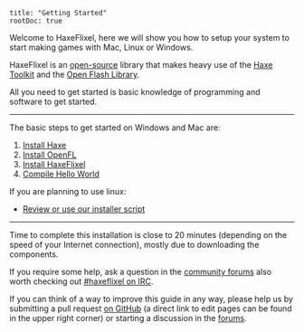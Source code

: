 ```
title: "Getting Started"
rootDoc: true
```

Welcome to HaxeFlixel, here we will show you how to setup your system to start making games with Mac, Linux or Windows.

HaxeFlixel is an [open-source](http://en.wikipedia.org/wiki/Open-source_software) library that makes heavy use of the [Haxe Toolkit](http://haxe.org) and the [Open Flash Library](http://openfl.org). 

All you need to get started is basic knowledge of programming and software to get started.

----

The basic steps to get started on Windows and Mac are:

1. [Install Haxe](/documentation/install-haxe)
2. [Install OpenFL](/documentation/install-openfl)
3. [Install HaxeFlixel](/documentation/install-haxeflixel)
4. [Compile Hello World](/documentation/hello-world-command-line)

If you are planning to use linux:

- [Review or use our installer script](/documentation/linux-installer-script)

----

Time to complete this installation is close to 20 minutes (depending on the speed of your Internet connection), mostly due to downloading the components.

If you require some help, ask a question in the [community forums](http://www.forum.haxeflixel.com) also worth checking out [#haxeflixel on IRC](irc://chat.freenode.net/#haxeflixel).

If you can think of a way to improve this guide in any way, please help us by submitting a pull request [on GitHub](https://github.com/HaxeFlixel/haxeflixel.com) (a direct link to edit pages can be found in the upper right corner) or starting a discussion in the [forums](/forum/).
